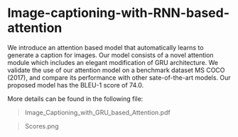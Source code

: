 # Image-captioning-with-RNN-based-attention

We introduce an attention based model that automatically learns to generate a caption for images. Our model consists of a novel attention module which includes an elegant modification of GRU architecture. We validate the use of our attention model on a benchmark dataset MS COCO (2017), and compare its performance with other sate-of-the-art models. Our proposed model has the BLEU-1 score of 74.0.

More details can be found in the following file:
> Image_Captioning_with_GRU_based_Attention.pdf

> Scores.png

